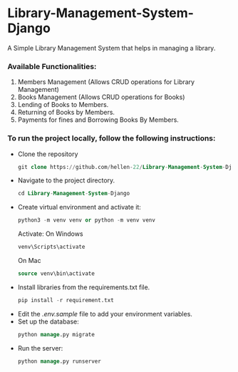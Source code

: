 # Library-Management-System-Django
A Simple Library Management System that helps in managing a library.

### Available Functionalities:
1. Members Management (Allows CRUD operations for Library Management)
2. Books Management (Allows CRUD operations for Books)
3. Lending of Books to Members.
4. Returning of Books by Members.
5. Payments for fines and Borrowing Books By Members.

### To run the project locally, follow the following instructions:
- Clone the repository
  ```sql
  git clone https://github.com/hellen-22/Library-Management-System-Django.git
  ```
- Navigate to the project directory.
  ```sql
  cd Library-Management-System-Django
  ```
- Create virtual environment and activate it:
  ```sql
  python3 -m venv venv or python -m venv venv
  ```
  Activate: On Windows
  ```sql
  venv\Scripts\activate
  ```
  On Mac
  ```sql
  source venv\bin\activate
  ```
- Install libraries from the requirements.txt file.
  ```sql
  pip install -r requirement.txt
  ```
- Edit the *.env.sample* file to add your environment variables.
- Set up the database:
  ```sql
  python manage.py migrate
  ```
- Run the server:
  ```sql
  python manage.py runserver
  ```